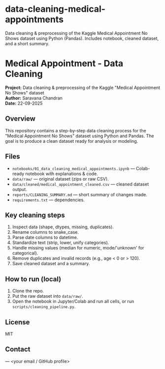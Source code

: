 # data-cleaning-medical-appointments
Data cleaning &amp; preprocessing of the Kaggle Medical Appointment No Shows dataset using Python (Pandas). Includes notebook, cleaned dataset, and a short summary.


# Medical Appointment - Data Cleaning

**Project:** Data cleaning & preprocessing of the Kaggle "Medical Appointment No Shows" dataset  
**Author:** Saravana Chandran  
**Date:** 22-09-2025

## Overview
This repository contains a step-by-step data cleaning process for the "Medical Appointment No Shows" dataset using Python and Pandas. The goal is to produce a clean dataset ready for analysis or modeling.

## Files
- `notebooks/01_data_cleaning_medical_appointments.ipynb` — Colab-ready notebook with explanations & code.
- `data/raw/` — original dataset (zips or raw CSV).
- `data/cleaned/medical_appointment_cleaned.csv` — cleaned dataset output.
- `reports/CLEANING_SUMMARY.md` — short summary of changes made.
- `requirements.txt` — dependencies.

## Key cleaning steps
1. Inspect data (shape, dtypes, missing, duplicates).
2. Rename columns to snake_case.
3. Parse date columns to datetime.
4. Standardize text (strip, lower, unify categories).
5. Handle missing values (median for numeric, mode/'unknown' for categorical).
6. Remove duplicates and invalid records (e.g., age < 0 or > 120).
7. Save cleaned dataset and a summary.

## How to run (local)
1. Clone the repo.
2. Put the raw dataset into `data/raw/`.
3. Open the notebook in Jupyter/Colab and run all cells, or run `scripts/cleaning_pipeline.py`.

## License
MIT

## Contact
<Your Name> — <your email / GitHub profile>
